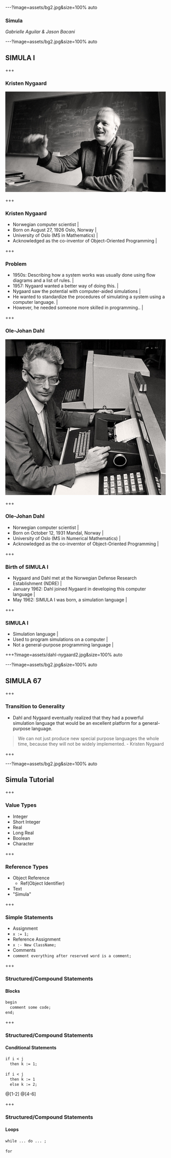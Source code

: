 ---?image=assets/bg2.jpg&size=100% auto

### Simula  

*Gabrielle Aguilar & Jason Bacani*

---?image=assets/bg2.jpg&size=100% auto

## SIMULA I

+++

### Kristen Nygaard

![nygaard](assets/nygaard.jpg)

+++

### Kristen Nygaard

- Norwegian computer scientist |
- Born on August 27, 1926 Oslo, Norway |
- University of Oslo (MS in Mathematics) |
- Acknowledged as the co-inventor of Object-Oriented Programming |

+++

### Problem

- 1950s: Describing how a system works was usually done using flow diagrams and a list of rules. |
- 1957: Nygaard wanted a better way of doing this. |
- Nygaard saw the potential with computer-aided simulations |
- He wanted to standardize the procedures of simulating a system using a computer language. |
- However, he needed someone more skilled in programming.. |

+++

### Ole-Johan Dahl

![dahl](assets/dahl.jpg)

+++

### Ole-Johan Dahl

- Norwegian computer scientist |
- Born on October 12, 1931 Mandal, Norway |
- University of Oslo (MS in Numerical Mathematics) |
- Acknowledged as the co-inverntor of Object-Oriented Programming |

+++

### Birth of SIMULA I

- Nygaard and Dahl met at the Norwegian Defense Research Establishment (NDRE) |
- January 1962: Dahl joined Nygaard in developing this computer language |
- May 1962: SIMULA I was born, a simulation language |

+++

### SIMULA I

- Simulation language |
- Used to program simulations on a computer |
- Not a general-purpose programming language |

+++?image=assets/dahl-nygaard2.jpg&size=100% auto

---?image=assets/bg2.jpg&size=100% auto

## SIMULA 67

+++

### Transition to Generality

- Dahl and Nygaard eventually realized that they had a powerful simulation language that would be an excellent platform for a general-purpose language.

> We can not just produce new special purpose languages the whole time, because they will not be widely implemented.  - Kristen Nygaard

+++

---?image=assets/bg2.jpg&size=100% auto

## Simula Tutorial

+++

### Value Types
- Integer
- Short Integer
- Real
- Long Real
- Boolean
- Character

+++

### Reference Types
- Object Reference
  - Ref(Object Identifier)
- Text
 - "Simula"

+++

### Simple Statements
- Assignment
 - `x := 1;`
- Reference Assignment
 - `x :- New ClassName;`
- Comments
 - `comment everything after reserved word is a comment;`

+++

### Structured/Compound Statements
#### Blocks
```
begin
  comment some code;
end;
```

+++

### Structured/Compound Statements
#### Conditional Statements
```
if i < j
  then k := 1;

if i < j
  then k := 1
  else k := 2;
```
@[1-2] @[4-6]

+++

### Structured/Compound Statements
#### Loops
```
while ... do ... ;

for
```
